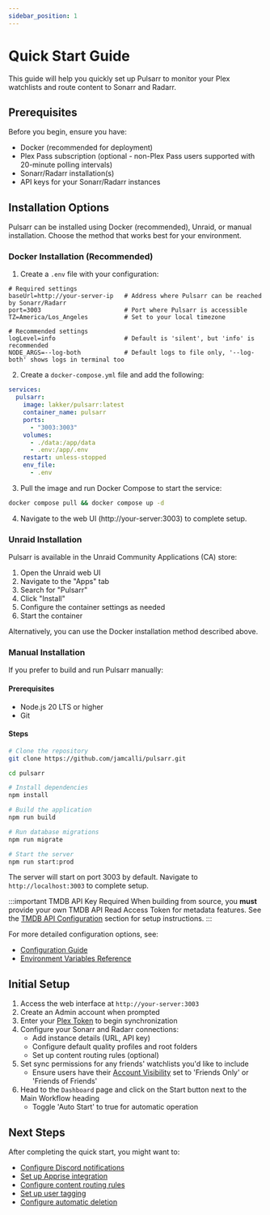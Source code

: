 ```yaml
---
sidebar_position: 1
---
```


# Quick Start Guide

This guide will help you quickly set up Pulsarr to monitor your Plex watchlists and route content to Sonarr and Radarr.

## Prerequisites

Before you begin, ensure you have:

- Docker (recommended for deployment)
- Plex Pass subscription (optional - non-Plex Pass users supported with 20-minute polling intervals)
- Sonarr/Radarr installation(s)
- API keys for your Sonarr/Radarr instances

## Installation Options

Pulsarr can be installed using Docker (recommended), Unraid, or manual installation. Choose the method that works best for your environment.

### Docker Installation (Recommended)

1. Create a `.env` file with your configuration:

```plaintext
# Required settings
baseUrl=http://your-server-ip   # Address where Pulsarr can be reached by Sonarr/Radarr
port=3003                       # Port where Pulsarr is accessible
TZ=America/Los_Angeles          # Set to your local timezone

# Recommended settings
logLevel=info                   # Default is 'silent', but 'info' is recommended
NODE_ARGS=--log-both            # Default logs to file only, '--log-both' shows logs in terminal too
```

2. Create a `docker-compose.yml` file and add the following:

```yaml
services:
  pulsarr:
    image: lakker/pulsarr:latest
    container_name: pulsarr
    ports:
      - "3003:3003"
    volumes:
      - ./data:/app/data
      - .env:/app/.env
    restart: unless-stopped
    env_file:
      - .env
```

3. Pull the image and run Docker Compose to start the service:

```bash
docker compose pull && docker compose up -d
```

4. Navigate to the web UI (http://your-server:3003) to complete setup.

### Unraid Installation

Pulsarr is available in the Unraid Community Applications (CA) store:

1. Open the Unraid web UI
2. Navigate to the "Apps" tab
3. Search for "Pulsarr"
4. Click "Install"
5. Configure the container settings as needed
6. Start the container

Alternatively, you can use the Docker installation method described above.

### Manual Installation

If you prefer to build and run Pulsarr manually:

#### Prerequisites
- Node.js 20 LTS or higher
- Git

#### Steps

```bash
# Clone the repository
git clone https://github.com/jamcalli/pulsarr.git

cd pulsarr

# Install dependencies
npm install

# Build the application
npm run build

# Run database migrations
npm run migrate

# Start the server
npm run start:prod
```

The server will start on port 3003 by default. Navigate to `http://localhost:3003` to complete setup.

:::important TMDB API Key Required
When building from source, you **must** provide your own TMDB API Read Access Token for metadata features. See the [TMDB API Configuration](../development/environment-variables#tmdb-api-configuration) section for setup instructions.
:::

For more detailed configuration options, see:
- [Configuration Guide](configuration)
- [Environment Variables Reference](../development/environment-variables)

## Initial Setup

1. Access the web interface at `http://your-server:3003`
2. Create an Admin account when prompted
3. Enter your [Plex Token](https://support.plex.tv/articles/204059436-finding-an-authentication-token-x-plex-token/) to begin synchronization
4. Configure your Sonarr and Radarr connections:
   - Add instance details (URL, API key)
   - Configure default quality profiles and root folders
   - Set up content routing rules (optional)
5. Set sync permissions for any friends' watchlists you'd like to include
   - Ensure users have their [Account Visibility](https://app.plex.tv/desktop/#!/settings/account) set to 'Friends Only' or 'Friends of Friends'
6. Head to the `Dashboard` page and click on the Start button next to the Main Workflow heading
   - Toggle 'Auto Start' to true for automatic operation

## Next Steps

After completing the quick start, you might want to:

- [Configure Discord notifications](../notifications/discord)
- [Set up Apprise integration](../notifications/apprise)
- [Configure content routing rules](../features/content-routing)
- [Set up user tagging](../utilities/07-user-tagging.md)
- [Configure automatic deletion](../utilities/02-delete-sync.md)